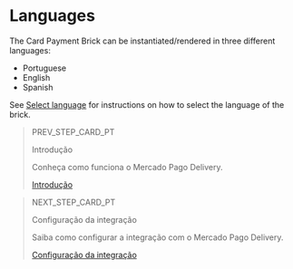 # Languages

The Card Payment Brick can be instantiated/rendered in three different languages:

* Portuguese
* English 
* Spanish

See [Select language](/developers/en/docs/checkout-bricks-beta/additional-customization/select-language) for instructions on how to select the language of the brick.

> PREV_STEP_CARD_PT
>
> Introdução
>
> Conheça como funciona o Mercado Pago Delivery.
>
> [Introdução](/developers/pt/docs/mp-delivery/landing)

> NEXT_STEP_CARD_PT
>
> Configuração da integração
>
> Saiba como configurar a integração com o Mercado Pago Delivery.
>
> [Configuração da integração](/developers/pt/docs/mp-delivery/integration-configuration)
